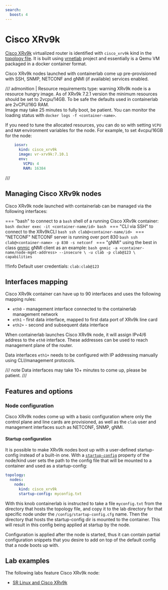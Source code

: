 ```yaml
---
search:
  boost: 4
---
```

# Cisco XRv9k

[Cisco XRv9k](https://www.cisco.com/c/en/us/products/collateral/routers/ios-xrv-9000-router/datasheet-c78-734034.html) virtualized router is identified with `cisco_xrv9k` kind in the [topology file](../topo-def-file.md). It is built using [vrnetlab](../vrnetlab.md) project and essentially is a Qemu VM packaged in a docker container format.

Cisco XRv9k nodes launched with containerlab come up pre-provisioned with SSH, SNMP, NETCONF and gNMI (if available) services enabled.

/// admonition | Resource requirements
    type: warning
XRv9k node is a resource hungry image. As of XRv9k 7.2.1 version the minimum resources should be set to 2vcpu/14GB. To be safe the defaults used in containerlab are 2vCPU/16G RAM.  
Image may take 25 minutes to fully boot, be patient. You can monitor the loading status with `docker logs -f <container-name>`.

If you need to tune the allocated resources, you can do so with setting `VCPU` and `RAM` environment variables for the node. For example, to set 4vcpu/16GB for the node:

```yaml
    iosxr:
      kind: cisco_xrv9k
      image: vr-xrv9k:7.10.1
      env:
        VCPU: 4
        RAM: 16384
```

///

## Managing Cisco XRv9k nodes

Cisco XRv9k node launched with containerlab can be managed via the following interfaces:

=== "bash"
    to connect to a `bash` shell of a running Cisco XRv9k container:
    ```bash
    docker exec -it <container-name/id> bash
    ```
=== "CLI via SSH"
    to connect to the XRv9kCLI
    ```bash
    ssh clab@<container-name/id>
    ```
=== "NETCONF"
    NETCONF server is running over port 830
    ```bash
    ssh clab@<container-name> -p 830 -s netconf
    ```
=== "gNMI"
    using the best in class [gnmic](https://gnmic.kmrd.dev) gNMI client as an example:
    ```bash
    gnmic -a <container-name/node-mgmt-address> --insecure \
    -u clab -p clab@123 \
    capabilities
    ```

!!!info
    Default user credentials: `clab:clab@123`

## Interfaces mapping

Cisco XRv9k container can have up to 90 interfaces and uses the following mapping rules:

* `eth0` - management interface connected to the containerlab management network
* `eth1` - first data interface, mapped to first data port of XRv9k line card
* `eth2+` - second and subsequent data interface

When containerlab launches Cisco XRv9k node, it will assign IPv4/6 address to the `eth0` interface. These addresses can be used to reach management plane of the router.

Data interfaces `eth1+` needs to be configured with IP addressing manually using CLI/management protocols.

/// note
Data interfaces may take 10+ minutes to come up, please be patient.
///

## Features and options

### Node configuration

Cisco XRv9k nodes come up with a basic configuration where only the control plane and line cards are provisioned, as well as the `clab` user and management interfaces such as NETCONF, SNMP, gNMI.

#### Startup configuration

It is possible to make XRv9k nodes boot up with a user-defined startup-config instead of a built-in one. With a [`startup-config`](../nodes.md#startup-config) property of the node/kind user sets the path to the config file that will be mounted to a container and used as a startup-config:

```yaml
topology:
  nodes:
    node:
      kind: cisco_xrv9k
      startup-config: myconfig.txt
```

With this knob containerlab is instructed to take a file `myconfig.txt` from the directory that hosts the topology file, and copy it to the lab directory for that specific node under the `/config/startup-config.cfg` name. Then the directory that hosts the startup-config dir is mounted to the container. This will result in this config being applied at startup by the node.

Configuration is applied after the node is started, thus it can contain partial configuration snippets that you desire to add on top of the default config that a node boots up with.

## Lab examples

The following labs feature Cisco XRv9k node:

* [SR Linux and Cisco XRv9k](../../lab-examples/vr-xrv9k.md)
